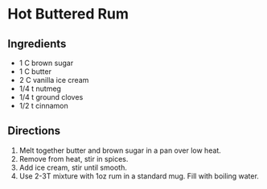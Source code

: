 # Hot Buttered Rum


## Ingredients
*	1		C	brown sugar
*	1		C	butter
*	2		C	vanilla ice cream
*	1/4		t	nutmeg
*	1/4		t	ground cloves
*	1/2		t	cinnamon

## Directions
1.	Melt together butter and brown sugar in a pan over low heat.
2.	Remove from heat, stir in spices.
3.	Add ice cream, stir until smooth.
4.	Use 2-3T mixture with 1oz rum in a standard mug. Fill with boiling water.
